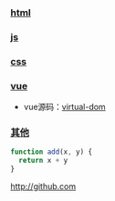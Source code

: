 ### [html](/html)

### [js](/js)

### [css](/css)

### [vue](/html)

* vue源码：[virtual-dom](/vue/virtual-dom/index.html)

### [其他](/其他)

```javascript {.line-numbers}
function add(x, y) {
  return x + y
}
```
http://github.com   